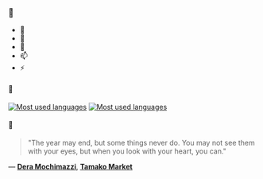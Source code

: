 ### 👋

- 🔭
- 🌱
- 💬
- 📫
- ⚡

#### 🧏

[![Most used languages](https://github-readme-stats-aynah.vercel.app/api/top-langs/?username=aynh&theme=solarized-dark&langs_count=6&layout=compact&hide_title=true)](https://github.com/anuraghazra/github-readme-stats#gh-dark-mode-only)
[![Most used languages](https://github-readme-stats-aynah.vercel.app/api/top-langs/?username=aynh&theme=solarized-light&langs_count=6&layout=compact&hide_title=true)](https://github.com/anuraghazra/github-readme-stats#gh-light-mode-only)

#### 💬

> "The year may end, but some things never do. You may not see them with your eyes, but when you look with your heart, you can."

&mdash; [**Dera Mochimazzi**](https://myanimelist.net/character.php?q=Dera%20Mochimazzi&cat=character), [**Tamako Market**](https://myanimelist.net/search/all?q=Tamako%20Market&cat=all)
